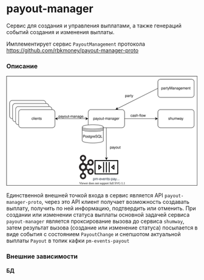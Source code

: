 # payout-manager

Сервис для создания и управления выплатами, а также генераций событий создания и изменения выплаты.

Имплементирует сервис `PayoutManagement` протокола https://github.com/rbkmoney/payout-manager-proto

### Описание

![payout-manager](resource/payout-manager.svg)

Единственной внешней точкой входа в сервис является API `payout-manager-proto`, через это API клиент получает возможность создавать выплату, получить по ней информацию, подтвердить или отменить. При создании или изменении статуса выплаты основной задачей сервиса `payout-manager` является проксирование вызова до сервиса `shumway`, затем результат вызова (создание или изменение статуса) посылается в виде события с состоянием `PayoutChange` и снепшотом актуальной выплаты `Payout` в топик кафки `pm-events-payout`

### Внешние зависимости
#### БД
